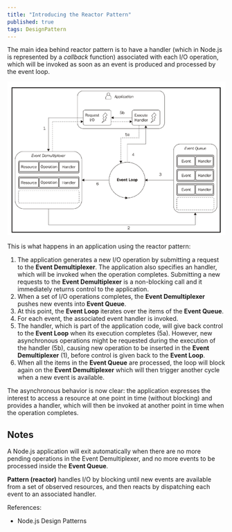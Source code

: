 ```yaml
---
title: "Introducing the Reactor Pattern"
published: true
tags: DesignPattern
---
```


The main idea behind reactor pattern is to have a handler (which in Node.js is
represented by a *callback* function) associated with each I/O operation, which
will be invoked as soon as an event is produced and processed by the event loop.

![the reactor pattern](/../../assets/reactor-pattern.png)

This is what happens in an application using the reactor pattern:

1. The application generates a new I/O operation by submitting a request to the
   **Event Demultiplexer**. The application also specifies an handler, which
   will be invoked when the operation completes. Submitting a new requests to
   the **Event Demultiplexer** is a non-blocking call and it immediately returns
   control to the application.
2. When a set of I/O operations completes, the **Event Demultiplexer** pushes
   new events into **Event Queue**.
3. At this point, the **Event Loop** iterates over the items of the **Event Queue**.
4. For each event, the associated event handler is invoked.
5. The handler, which is part of the application code, will give back control to
   the **Event Loop** when its execution completes (5a). However, new
   asynchronous operations might be requested during the execution of the
   handler (5b), causing new operation to be inserted in the **Event
   Demultiplexer** (1), before control is given back to the **Event Loop**.
6. When all the items in the **Event Queue** are processed, the loop will block
   again on the **Event Demultiplexer** which will then trigger another cycle
   when a new event is available.

The asynchronous behavior is now clear: the application expresses the interest
to access a resource at one point in time (without blocking) and provides a
handler, which will then be invoked at another point in time when the operation
completes.

## Notes

A Node.js application will exit automatically when there are no more pending
operations in the Event Demultiplexer, and no more events to be processed inside
the **Event Queue**.

**Pattern (reactor)** handles I/O by blocking until new events are available
from a set of observed resources, and then reacts by dispatching each event to
an associated handler.

References:

- Node.js Design Patterns
